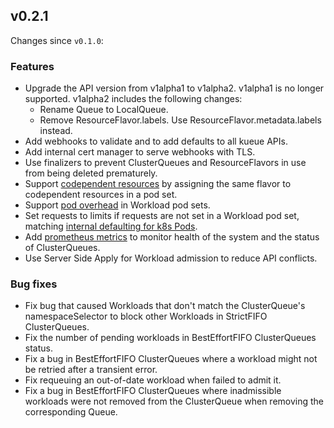 ## v0.2.1

Changes since `v0.1.0`:

### Features

- Upgrade the API version from v1alpha1 to v1alpha2. v1alpha1 is no longer supported.
  v1alpha2 includes the following changes:
  - Rename Queue to LocalQueue.
  - Remove ResourceFlavor.labels. Use ResourceFlavor.metadata.labels instead.
- Add webhooks to validate and to add defaults to all kueue APIs.
- Add internal cert manager to serve webhooks with TLS.
- Use finalizers to prevent ClusterQueues and ResourceFlavors in use from being
  deleted prematurely.
- Support [codependent resources](/docs/concepts/cluster_queue.md#codepedent-resources)
  by assigning the same flavor to codependent resources in a pod set.
- Support [pod overhead](https://kubernetes.io/docs/concepts/scheduling-eviction/pod-overhead/)
  in Workload pod sets.
- Set requests to limits if requests are not set in a Workload pod set,
  matching [internal defaulting for k8s Pods](https://kubernetes.io/docs/reference/kubernetes-api/workload-resources/pod-v1/#resources).
- Add [prometheus metrics](/docs/reference/metrics.md) to monitor health of
  the system and the status of ClusterQueues.
- Use Server Side Apply for Workload admission to reduce API conflicts.

### Bug fixes

- Fix bug that caused Workloads that don't match the ClusterQueue's
  namespaceSelector to block other Workloads in StrictFIFO ClusterQueues.
- Fix the number of pending workloads in BestEffortFIFO ClusterQueues status.
- Fix a bug in BestEffortFIFO ClusterQueues where a workload might not be
  retried after a transient error.
- Fix requeuing an out-of-date workload when failed to admit it.
- Fix a bug in BestEffortFIFO ClusterQueues where inadmissible workloads
  were not removed from the ClusterQueue when removing the corresponding Queue.
